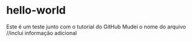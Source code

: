 # hello-world
Este é um teste junto com o tutorial do GitHub
Mudei o nome do arquivo
//inclui informação adicional
